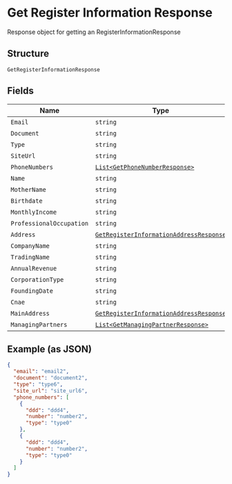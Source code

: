 
# Get Register Information Response

Response object for getting an RegisterInformationResponse

## Structure

`GetRegisterInformationResponse`

## Fields

| Name | Type | Tags | Description |
|  --- | --- | --- | --- |
| `Email` | `string` | Optional | - |
| `Document` | `string` | Optional | - |
| `Type` | `string` | Optional | - |
| `SiteUrl` | `string` | Optional | - |
| `PhoneNumbers` | [`List<GetPhoneNumberResponse>`](../../doc/models/get-phone-number-response.md) | Optional | - |
| `Name` | `string` | Optional | - |
| `MotherName` | `string` | Optional | - |
| `Birthdate` | `string` | Optional | - |
| `MonthlyIncome` | `string` | Optional | - |
| `ProfessionalOccupation` | `string` | Optional | - |
| `Address` | [`GetRegisterInformationAddressResponse`](../../doc/models/get-register-information-address-response.md) | Optional | - |
| `CompanyName` | `string` | Optional | - |
| `TradingName` | `string` | Optional | - |
| `AnnualRevenue` | `string` | Optional | - |
| `CorporationType` | `string` | Optional | - |
| `FoundingDate` | `string` | Optional | - |
| `Cnae` | `string` | Optional | - |
| `MainAddress` | [`GetRegisterInformationAddressResponse`](../../doc/models/get-register-information-address-response.md) | Optional | - |
| `ManagingPartners` | [`List<GetManagingPartnerResponse>`](../../doc/models/get-managing-partner-response.md) | Optional | - |

## Example (as JSON)

```json
{
  "email": "email2",
  "document": "document2",
  "type": "type6",
  "site_url": "site_url6",
  "phone_numbers": [
    {
      "ddd": "ddd4",
      "number": "number2",
      "type": "type0"
    },
    {
      "ddd": "ddd4",
      "number": "number2",
      "type": "type0"
    }
  ]
}
```

